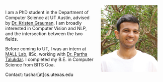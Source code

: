 <img src="images/face.jpg" style="width: 180px; float: right" hspace="20"/>

I am a PhD student in the Department of Computer Science at UT Austin, advised by [Dr. Kristen Grauman](https://www.cs.utexas.edu/~grauman/). I am broadly interested in Computer Vision and NLP, and the intersection between the two fields. 

Before coming to UT, I was an intern at [MALL Lab](https://malllabiisc.github.io/), IISc, working with [Dr. Partha Talukdar](http://talukdar.net/). I completed my B.E. in Computer Science from BITS Goa.

<!-- Icons from fontawesome (Make less ugly later) -->
<a style="color:black; text-decoration: none;"
href="https://github.com/tushar-n">
<i class="fab fa-github" style="font-size:48px" href="https://github.com/tushar-n"></i>
<a style="color:black; text-decoration: none;"
href="https://www.linkedin.com/in/tushar-nagarajan">
<i class="fab fa-linkedin" style="font-size:48px;"></i>
<a style="color:black; text-decoration: none;"
href="https://scholar.google.com/citations?user=KAKqSwIAAAAJ&hl=en">
<i class="ai ai-google-scholar" style="font-size:48px;"></i>

Contact: tushar[at]cs.utexas.edu